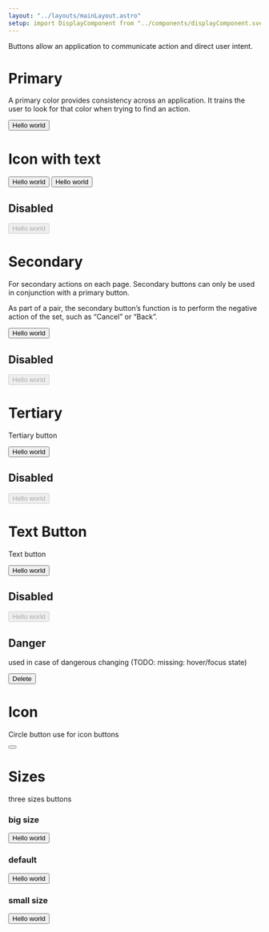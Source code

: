 ```yaml
---
layout: "../layouts/mainLayout.astro"
setup: import DisplayComponent from "../components/displayComponent.svelte";
---
```



Buttons allow an application to communicate action and direct user intent.

# Primary

A primary color provides consistency across an application. It trains the user to look for that color when trying to find an action.

<DisplayComponent client:only>
<button class="button"><span class="text">Hello world</span></button>
</DisplayComponent>

#  Icon with text

<DisplayComponent client:only>
<div class="u-flex u-gap-10">
    <button class="button"><span class="icon-arrow-narrow-left" aria-hidden="true"></span><span class="text">Hello world</span></button>
    <button class="button"><span class="text">Hello world</span><span class="icon-arrow-narrow-right" aria-hidden="true"></span></button>   
</div>
</DisplayComponent>

## Disabled

<DisplayComponent client:only>
<button class="button" disabled><span class="text">Hello world</span></button>
</DisplayComponent>

# Secondary

For secondary actions on each page. Secondary buttons can only be used in conjunction with a primary button.

As part of a pair, the secondary button’s function is to perform the negative action of the set, such as “Cancel” or “Back”.

<DisplayComponent client:only>
<button class="button is-secondary"><span class="text">Hello world</span></button>
</DisplayComponent>

## Disabled

<DisplayComponent client:only>
<button class="button is-secondary" disabled><span class="text">Hello world</span></button>
</DisplayComponent>

# Tertiary

Tertiary button

<DisplayComponent client:only>
<button class="button is-tertiary"><span class="text">Hello world</span></button>
</DisplayComponent>

## Disabled

<DisplayComponent client:only>
<button class="button is-tertiary" disabled><span class="text">Hello world</span></button>
</DisplayComponent>

# Text Button

Text button

<DisplayComponent client:only>
<button class="button is-text"><span class="text">Hello world</span></button>
</DisplayComponent>

## Disabled

<DisplayComponent client:only>
<button class="button is-text" disabled><span class="text">Hello world</span></button>
</DisplayComponent>

## Danger

used in case of dangerous changing (TODO: missing: hover/focus state)

<DisplayComponent client:only>
<button class="button is-danger"><span class="text">Delete</span></button>
</DisplayComponent>

# Icon 
Circle button use for icon buttons

<DisplayComponent client:only>
<button class="button is-only-icon" aria-label="Add new item"><span class="icon-plus" aria-hidden="true"></span></button>
</DisplayComponent>

# Sizes

three sizes buttons

### big size

<DisplayComponent client:only>
<button class="button is-big"><span class="text">Hello world</span></button>
</DisplayComponent>

### default

<DisplayComponent client:only>
<button class="button"><span class="text">Hello world</span></button>
</DisplayComponent>

### small size

<DisplayComponent client:only>
<button class="button is-small"><span class="text">Hello world</span></button>
</DisplayComponent>